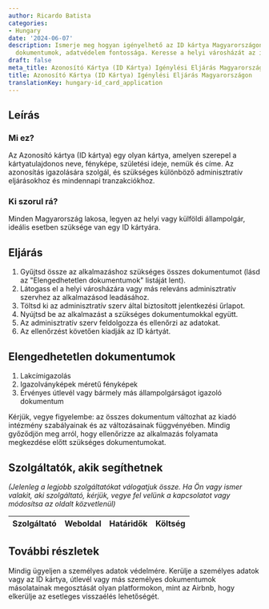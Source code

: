 ```yaml
---
author: Ricardo Batista
categories:
- Hungary
date: '2024-06-07'
description: Ismerje meg hogyan igényelhető az ID kártya Magyarországon, szükséges
  dokumentumok, adatvédelem fontossága. Keresse a helyi városházát az igényléshez.
draft: false
meta_title: Azonosító Kártya (ID Kártya) Igénylési Eljárás Magyarországon
title: Azonosító Kártya (ID Kártya) Igénylési Eljárás Magyarországon
translationKey: hungary-id_card_application
---
```



## Leírás
### Mi ez?
Az Azonosító kártya (ID kártya) egy olyan kártya, amelyen szerepel a kártyatulajdonos neve, fényképe, születési ideje, nemük és címe. Az azonosítás igazolására szolgál, és szükséges különböző adminisztratív eljárásokhoz és mindennapi tranzakciókhoz.

### Ki szorul rá?
Minden Magyarország lakosa, legyen az helyi vagy külföldi állampolgár, ideális esetben szüksége van egy ID kártyára.

## Eljárás
1. Gyűjtsd össze az alkalmazáshoz szükséges összes dokumentumot (lásd az "Elengedhetetlen dokumentumok" listáját lent).
2. Látogass el a helyi városházára vagy más releváns adminisztratív szervhez az alkalmazásod leadásához.
3. Töltsd ki az adminisztratív szerv által biztosított jelentkezési űrlapot.
4. Nyújtsd be az alkalmazást a szükséges dokumentumokkal együtt.
5. Az adminisztratív szerv feldolgozza és ellenőrzi az adatokat.
6. Az ellenőrzést követően kiadják az ID kártyát.

## Elengedhetetlen dokumentumok
1. Lakcímigazolás
2. Igazolványképek méretű fényképek
3. Érvényes útlevél vagy bármely más állampolgárságot igazoló dokumentum

Kérjük, vegye figyelembe: az összes dokumentum változhat az kiadó intézmény szabályainak és az változásainak függvényében. Mindig győződjön meg arról, hogy ellenőrizze az alkalmazás folyamata megkezdése előtt szükséges dokumentumokat.

## Szolgáltatók, akik segíthetnek
_(Jelenleg a legjobb szolgáltatókat válogatjuk össze. Ha Ön vagy ismer valakit, aki szolgáltató, kérjük, vegye fel velünk a kapcsolatot vagy módosítsa az oldalt közvetlenül)_

| Szolgáltató     |     Weboldal    |     Határidők    |       Költség     |
| --------------- | --------------- |  :-------------: | :-------------: |

## További részletek
Mindig ügyeljen a személyes adatok védelmére. Kerülje a személyes adatok vagy az ID kártya, útlevél vagy más személyes dokumentumok másolatainak megosztását olyan platformokon, mint az Airbnb, hogy elkerülje az esetleges visszaélés lehetőségét.